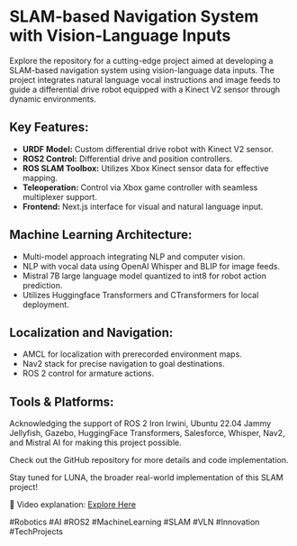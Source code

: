 <h1>SLAM-based Navigation System with Vision-Language Inputs</h1>

<p>Explore the repository for a cutting-edge project aimed at developing a SLAM-based navigation system using vision-language data inputs. The project integrates natural language vocal instructions and image feeds to guide a differential drive robot equipped with a Kinect V2 sensor through dynamic environments.</p>

<h2>Key Features:</h2>
<ul>
  <li><strong>URDF Model:</strong> Custom differential drive robot with Kinect V2 sensor.</li>
  <li><strong>ROS2 Control:</strong> Differential drive and position controllers.</li>
  <li><strong>ROS SLAM Toolbox:</strong> Utilizes Xbox Kinect sensor data for effective mapping.</li>
  <li><strong>Teleoperation:</strong> Control via Xbox game controller with seamless multiplexer support.</li>
  <li><strong>Frontend:</strong> Next.js interface for visual and natural language input.</li>
</ul>

<h2>Machine Learning Architecture:</h2>
<ul>
  <li>Multi-model approach integrating NLP and computer vision.</li>
  <li>NLP with vocal data using OpenAI Whisper and BLIP for image feeds.</li>
  <li>Mistral 7B large language model quantized to int8 for robot action prediction.</li>
  <li>Utilizes Huggingface Transformers and CTransformers for local deployment.</li>
</ul>

<h2>Localization and Navigation:</h2>
<ul>
  <li>AMCL for localization with prerecorded environment maps.</li>
  <li>Nav2 stack for precise navigation to goal destinations.</li>
  <li>ROS 2 control for armature actions.</li>
</ul>

<h2>Tools & Platforms:</h2>
<p>Acknowledging the support of ROS 2 Iron Irwini, Ubuntu 22.04 Jammy Jellyfish, Gazebo, HuggingFace Transformers, Salesforce, Whisper, Nav2, and Mistral AI for making this project possible.</p>

<p>Check out the GitHub repository for more details and code implementation.</p>

<p>Stay tuned for LUNA, the broader real-world implementation of this SLAM project!</p>

<p>🔗 Video explanation: <a href="https://www.linkedin.com/posts/yasirubasnayake_robotics-ai-ros2-activity-7208786794740412416-wb0-?utm_source=share&utm_medium=member_desktop">Explore Here</a></p>

<p>#Robotics #AI #ROS2 #MachineLearning #SLAM #VLN #Innovation #TechProjects</p>
